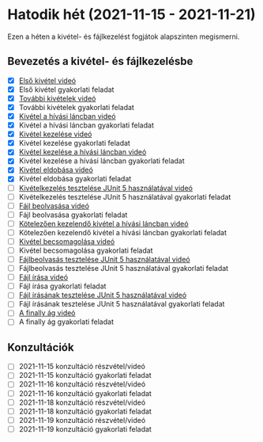 # Hatodik hét (2021-11-15 - 2021-11-21)

Ezen a héten a kivétel- és fájlkezelést fogjátok alapszinten megismerni.

## Bevezetés a kivétel- és fájlkezelésbe

* [x] [Első kivétel videó](https://e-learning.training360.com/courses/take/java-se-alapok-java-nyelvi-elemek/lessons/28177669-elso-kivetel)
* [x] Első kivétel gyakorlati feladat
* [x] [További kivételek videó](https://e-learning.training360.com/courses/take/java-se-alapok-java-nyelvi-elemek/lessons/28177698-tovabbi-kivetelek)
* [x] További kivételek gyakorlati feladat
* [x] [Kivétel a hívási láncban videó](https://e-learning.training360.com/courses/take/java-se-alapok-java-nyelvi-elemek/lessons/28177718-kivetel-a-hivasi-lancban)
* [x] Kivétel a hívási láncban gyakorlati feladat
* [x] [Kivétel kezelése videó](https://e-learning.training360.com/courses/take/java-se-alapok-java-nyelvi-elemek/lessons/28177738-kivetel-kezelese)
* [x] Kivétel kezelése gyakorlati feladat
* [x] [Kivétel kezelése a hívási láncban videó](https://e-learning.training360.com/courses/take/java-se-alapok-java-nyelvi-elemek/lessons/28177746-kivetel-kezelese-a-hivasi-lancban)
* [x] Kivétel kezelése a hívási láncban gyakorlati feladat
* [x] [Kivétel eldobása videó](https://e-learning.training360.com/courses/take/java-se-alapok-java-nyelvi-elemek/lessons/28177790-kivetel-eldobasa)
* [x] Kivétel eldobása gyakorlati feladat
* [ ] [Kivételkezelés tesztelése JUnit 5 használatával videó](https://e-learning.training360.com/courses/take/java-se-alapok-java-nyelvi-elemek/lessons/28177887-kivetelkezeles-tesztelese-junit-5-hasznalataval)
* [ ] Kivételkezelés tesztelése JUnit 5 használatával gyakorlati feladat
* [ ] [Fájl beolvasása videó](https://e-learning.training360.com/courses/take/java-se-alapok-java-nyelvi-elemek/lessons/28177973-fajl-beolvasasa)
* [ ] Fájl beolvasása gyakorlati feladat
* [ ] [Kötelezően kezelendő kivétel a hívási láncban videó](https://e-learning.training360.com/courses/take/java-se-alapok-java-nyelvi-elemek/lessons/28177984-kotelezoen-kezelendo-kivetel-a-hivasi-lancban)
* [ ] Kötelezően kezelendő kivétel a hívási láncban gyakorlati feladat
* [ ] [Kivétel becsomagolása videó](https://e-learning.training360.com/courses/take/java-se-alapok-java-nyelvi-elemek/lessons/28178010-kivetel-becsomagolasa)
* [ ] Kivétel becsomagolása gyakorlati feladat
* [ ] [Fájlbeolvasás tesztelése JUnit 5 használatával videó](https://e-learning.training360.com/courses/take/java-se-alapok-java-nyelvi-elemek/lessons/28178029-fajlbeolvasas-tesztelese-junit-5-hasznalataval)
* [ ] Fájlbeolvasás tesztelése JUnit 5 használatával gyakorlati feladat
* [ ] [Fájl írása videó](https://e-learning.training360.com/courses/take/java-se-alapok-java-nyelvi-elemek/lessons/28178041-fajl-irasa)
* [ ] Fájl írása gyakorlati feladat
* [ ] [Fájl írásának tesztelése JUnit 5 használatával videó](https://e-learning.training360.com/courses/take/java-se-alapok-java-nyelvi-elemek/lessons/28178063-fajl-irasanak-tesztelese-junit-5-hasznalataval)
* [ ] Fájl írásának tesztelése JUnit 5 használatával gyakorlati feladat
* [ ] [A finally ág videó](https://e-learning.training360.com/courses/take/java-se-alapok-java-nyelvi-elemek/lessons/28178086-a-finally-ag)
* [ ] A finally ág gyakorlati feladat

## Konzultációk

* [ ] 2021-11-15 konzultáció részvétel/videó
* [ ] 2021-11-15 konzultáció gyakorlati feladat
* [ ] 2021-11-16 konzultáció részvétel/videó
* [ ] 2021-11-16 konzultáció gyakorlati feladat
* [ ] 2021-11-18 konzultáció részvétel/videó
* [ ] 2021-11-18 konzultáció gyakorlati feladat
* [ ] 2021-11-19 konzultáció részvétel/videó
* [ ] 2021-11-19 konzultáció gyakorlati feladat